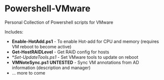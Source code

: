 Powershell-VMware
=================

Personal Collection of Powershell scripts for VMware

Includes:
* **Enable-HotAdd.ps1** - To enable Hot-add for CPU and memory (requires VM reboot to become active)
* **Get-HostRAIDLevel** - Get RAID config for hosts
* **Set-UpdateTools.ps1* - Set VMware tools to update on reboot 
* **VMNoteSync.ps1** **UNTESTED** - Sync VM annotations from AD information (description and manager) 
* ... more to come
